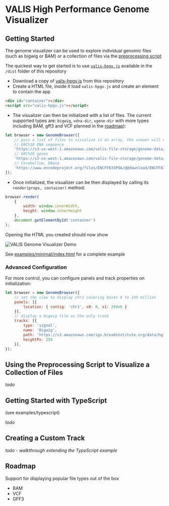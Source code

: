 # VALIS High Performance Genome Visualizer

## Getting Started

The genome visualizer can be used to explore individual genomic files (such as bigwig or BAM) or a collection of files via the [preprocessing script](#Using-the-Preprocessing-Script)

The quickest way to get started is to use [`valis-hpgv.js`](https://raw.githubusercontent.com/VALIS-software/High-Performance-Genome-Visualizer/master/dist/valis-hpgv.js?token=ADkdENDxMTYiHKUCsbbAxUHGeMXPJD8qks5b6czowA%3D%3D) available in the `/dist` folder of this repository
- Download a copy of [valis-hpgv.js](https://raw.githubusercontent.com/VALIS-software/High-Performance-Genome-Visualizer/master/dist/valis-hpgv.js?token=ADkdENDxMTYiHKUCsbbAxUHGeMXPJD8qks5b6czowA%3D%3D) from this repository
- Create a HTML file, inside it load `valis-hpgv.js` and create an element to contain the app
```html
<div id="container"></div>
<script src="valis-hpgv.js"></script>
```

- The visualizer can then be initialized with a list of files. The current supported types are: `bigwig`, `vdna-dir`, `vgene-dir` with more types including BAM, gff3 and VCF planned in the [roadmap](#Roadmap)):
```javascript
let browser = new GenomeBrowser([
    // pass a list of files to visualize in an array, the viewer will determine the best visualization to use
    // GRCh38 DNA sequence
    'https://s3-us-west-1.amazonaws.com/valis-file-storage/genome-data/GRCh38.vdna-dir',
    // GRCh38 genes
    'https://s3-us-west-1.amazonaws.com/valis-file-storage/genome-data/GRCh38.vgenes-dir',
    // Cerebellum, DNase
    'https://www.encodeproject.org/files/ENCFF833POA/@@download/ENCFF833POA.bigWig',
]);
```

- Once initialized, the visualizer can be then displayed by calling its `render(props, container)` method:
```javascript
browser.render(
    {
        width: window.innerWidth,
        height: window.innerHeight
    },
    document.getElementById('container')
);
```

Opening the HTML you created should now show

<img alt="VALIS Genome Visualizer Demo" src="https://user-images.githubusercontent.com/3742992/48023087-bd94e180-e134-11e8-931c-e9b946dfc1f4.png">

See [examples/minimal/index.html](examples/minimal/index.html) for a complete example

### Advanced Configuration
For more control, you can configure panels and track properties on initialization:
```javascript
let browser = new GenomeBrowser({
    // set the view to display chr1 covering bases 0 to 249 million
    panels: [{
        location: { contig: 'chr1', x0: 0, x1: 249e6 }
    }],
    // display a bigwig file as the only track
    tracks: [{
        type: 'signal',
        name: 'Bigwig',
        path: 'https://s3.amazonaws.com/igv.broadinstitute.org/data/hg19/encode/wgEncodeBroadHistoneGm12878H3k4me3StdSig.bigWig',
        heightPx: 250
    }],
});
```

## Using the Preprocessing Script to Visualize a Collection of Files
*todo*

## Getting Started with TypeScript
(see examples/typescript)

*todo*

## Creating a Custom Track
*todo - walkthrough extending the TypeScript example*

## Roadmap
Support for displaying popular file types out of the box
- BAM
- VCF
- GFF3